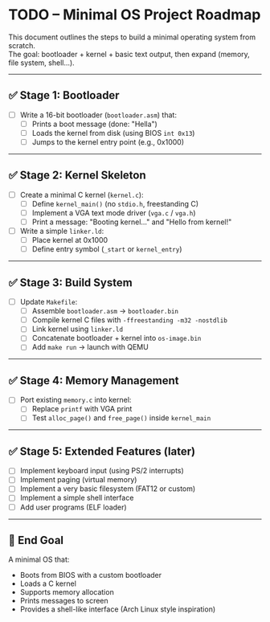 # TODO – Minimal OS Project Roadmap

This document outlines the steps to build a minimal operating system from scratch.  
The goal: bootloader + kernel + basic text output, then expand (memory, file system, shell...).

---

## ✅ Stage 1: Bootloader
- [ ] Write a 16-bit bootloader (`bootloader.asm`) that:
  - [ ] Prints a boot message (done: "Hella")
  - [ ] Loads the kernel from disk (using BIOS `int 0x13`)
  - [ ] Jumps to the kernel entry point (e.g., 0x1000)

---

## ✅ Stage 2: Kernel Skeleton
- [ ] Create a minimal C kernel (`kernel.c`):
  - [ ] Define `kernel_main()` (no `stdio.h`, freestanding C)
  - [ ] Implement a VGA text mode driver (`vga.c` / `vga.h`)
  - [ ] Print a message: "Booting kernel..." and "Hello from kernel!"

- [ ] Write a simple `linker.ld`:
  - [ ] Place kernel at 0x1000
  - [ ] Define entry symbol (`_start` or `kernel_entry`)

---

## ✅ Stage 3: Build System
- [ ] Update `Makefile`:
  - [ ] Assemble `bootloader.asm` → `bootloader.bin`
  - [ ] Compile kernel C files with `-ffreestanding -m32 -nostdlib`
  - [ ] Link kernel using `linker.ld`
  - [ ] Concatenate bootloader + kernel into `os-image.bin`
  - [ ] Add `make run` → launch with QEMU

---

## ✅ Stage 4: Memory Management
- [ ] Port existing `memory.c` into kernel:
  - [ ] Replace `printf` with VGA print
  - [ ] Test `alloc_page()` and `free_page()` inside `kernel_main`

---

## ✅ Stage 5: Extended Features (later)
- [ ] Implement keyboard input (using PS/2 interrupts)
- [ ] Implement paging (virtual memory)
- [ ] Implement a very basic filesystem (FAT12 or custom)
- [ ] Implement a simple shell interface
- [ ] Add user programs (ELF loader)

---

## 🚀 End Goal
A minimal OS that:
- Boots from BIOS with a custom bootloader
- Loads a C kernel
- Supports memory allocation
- Prints messages to screen
- Provides a shell-like interface (Arch Linux style inspiration)
